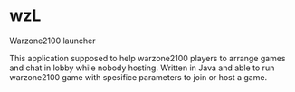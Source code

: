 # wzL
Warzone2100 launcher

This application supposed to help warzone2100 players to arrange games and chat in lobby while nobody hosting. Written in Java and able to run warzone2100 game with spesifice parameters to join or host a game.
